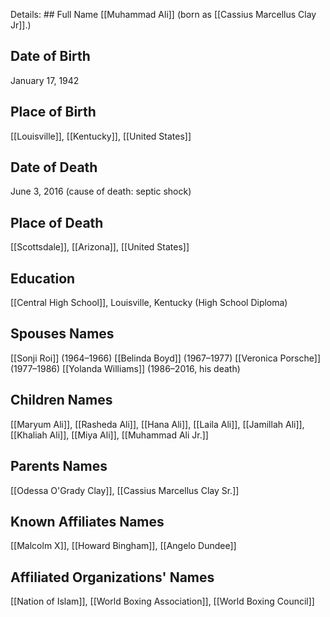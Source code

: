 Details: ## Full Name
[[Muhammad Ali]] (born as [[Cassius Marcellus Clay Jr]].)

## Date of Birth
January 17, 1942

## Place of Birth
[[Louisville]], [[Kentucky]], [[United States]]

## Date of Death
June 3, 2016 (cause of death: septic shock)

## Place of Death
[[Scottsdale]], [[Arizona]], [[United States]]

## Education
[[Central High School]], Louisville, Kentucky (High School Diploma)

## Spouses Names
[[Sonji Roi]] (1964–1966)
[[Belinda Boyd]] (1967–1977)
[[Veronica Porsche]] (1977–1986)
[[Yolanda Williams]] (1986–2016, his death)

## Children Names
[[Maryum Ali]], [[Rasheda Ali]], [[Hana Ali]], [[Laila Ali]], [[Jamillah Ali]], [[Khaliah Ali]], [[Miya Ali]], [[Muhammad Ali Jr.]]

## Parents Names
[[Odessa O'Grady Clay]], [[Cassius Marcellus Clay Sr.]]

## Known Affiliates Names
[[Malcolm X]], [[Howard Bingham]], [[Angelo Dundee]]

## Affiliated Organizations' Names
[[Nation of Islam]], [[World Boxing Association]], [[World Boxing Council]]